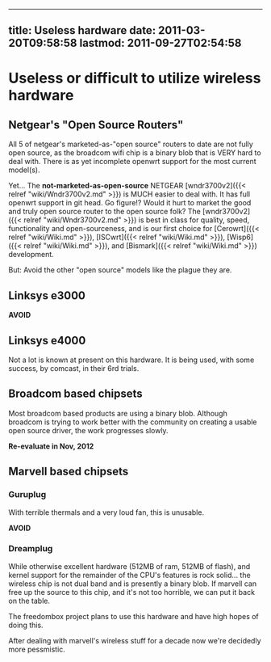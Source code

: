 
---
title: Useless hardware
date: 2011-03-20T09:58:58
lastmod: 2011-09-27T02:54:58
---
Useless or difficult to utilize wireless hardware
=================================================

Netgear's "Open Source Routers"
-------------------------------

All 5 of netgear's marketed-as-"open source" routers to date are not
fully open source, as the broadcom wifi chip is a binary blob that is
VERY hard to deal with. There is as yet incomplete openwrt support for
the most current model(s).

Yet... The **not-marketed-as-open-source** NETGEAR
[wndr3700v2]({{< relref "wiki/Wndr3700v2.md" >}}) is MUCH easier to deal with. It has full
openwrt support in git head. Go figure!? Would it hurt to market the
good and truly open source router to the open source folk? The
[wndr3700v2]({{< relref "wiki/Wndr3700v2.md" >}}) is best in class for quality, speed,
functionality and open-sourceness, and is our first choice for
[Cerowrt]({{< relref "wiki/Wiki.md" >}}), [ISCwrt]({{< relref "wiki/Wiki.md" >}}),
[Wisp6]({{< relref "wiki/Wiki.md" >}}), and [Bismark]({{< relref "wiki/Wiki.md" >}})
development.

But: Avoid the other "open source" models like the plague they are.

Linksys e3000
-------------

**AVOID**

Linksys e4000
-------------

Not a lot is known at present on this hardware. It is being used, with
some success, by comcast, in their 6rd trials.

Broadcom based chipsets
-----------------------

Most broadcom based products are using a binary blob. Although broadcom
is trying to work better with the community on creating a usable open
source driver, the work progresses slowly.

**Re-evaluate in Nov, 2012**

Marvell based chipsets
----------------------

### Guruplug

With terrible thermals and a very loud fan, this is unusable.

**AVOID**

### Dreamplug

While otherwise excellent hardware (512MB of ram, 512MB of flash), and
kernel support for the remainder of the CPU's features is rock solid...
the wireless chip is not dual band and is presently a binary blob. If
marvell can free up the source to this chip, and it's not too horrible,
we can put it back on the table.

The freedombox project plans to use this hardware and have high hopes of
doing this.

After dealing with marvell's wireless stuff for a decade now we're
decidedly more pessmistic.
